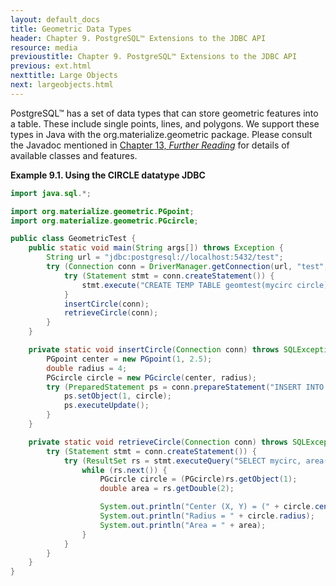```yaml
---
layout: default_docs
title: Geometric Data Types
header: Chapter 9. PostgreSQL™ Extensions to the JDBC API
resource: media
previoustitle: Chapter 9. PostgreSQL™ Extensions to the JDBC API
previous: ext.html
nexttitle: Large Objects
next: largeobjects.html
---
```


PostgreSQL™ has a set of data types that can store geometric features into a
table. These include single points, lines, and polygons.  We support these types
in Java with the org.materialize.geometric package. Please consult the Javadoc
mentioned in [Chapter 13, *Further Reading*](reading.html) for details of
available classes and features.

<a name="geometric-circle-example"></a>
**Example 9.1. Using the CIRCLE datatype JDBC**

```java
import java.sql.*;

import org.materialize.geometric.PGpoint;
import org.materialize.geometric.PGcircle;

public class GeometricTest {
    public static void main(String args[]) throws Exception {
        String url = "jdbc:postgresql://localhost:5432/test";
        try (Connection conn = DriverManager.getConnection(url, "test", "")) {
            try (Statement stmt = conn.createStatement()) {
                stmt.execute("CREATE TEMP TABLE geomtest(mycirc circle)");
            }
            insertCircle(conn);
            retrieveCircle(conn);
        }
    }

    private static void insertCircle(Connection conn) throws SQLException {
        PGpoint center = new PGpoint(1, 2.5);
        double radius = 4;
        PGcircle circle = new PGcircle(center, radius);
        try (PreparedStatement ps = conn.prepareStatement("INSERT INTO geomtest(mycirc) VALUES (?)")) {
            ps.setObject(1, circle);
            ps.executeUpdate();
        }
    }

    private static void retrieveCircle(Connection conn) throws SQLException {
        try (Statement stmt = conn.createStatement()) {
            try (ResultSet rs = stmt.executeQuery("SELECT mycirc, area(mycirc) FROM geomtest")) {
                while (rs.next()) {
                    PGcircle circle = (PGcircle)rs.getObject(1);
                    double area = rs.getDouble(2);

                    System.out.println("Center (X, Y) = (" + circle.center.x + ", " + circle.center.y + ")");
                    System.out.println("Radius = " + circle.radius);
                    System.out.println("Area = " + area);
                }
            }
        }
    }
}
```
